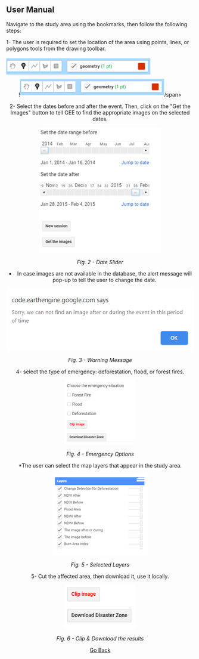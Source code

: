 ## User Manual 
Navigate to the study area using the bookmarks, then follow the following steps:


1- The user is required to set the location of the area using points, lines, or polygons tools from the drawing toolbar. 

<div style="align:center"><img src="images/2.PNG" /></div>
<span style="display:block;text-align:center">!<img src="images/2.PNG" />/span>
  




2- Select the dates before and after the event. Then, click on the "Get the Images" button to tell GEE to find the appropriate images on the selected dates.

![Date Slider](images/3.PNG)

*Fig. 2 - Date Slider*



* In case images are not available in the database, the alert message will pop-up to tell the user to change the date. 

![Warning Message](images/alert.PNG)

*Fig. 3 - Warning Message*




4- select the type of emergency: deforestation, flood, or forest fires.

![Emergency Options](images/4.PNG)

*Fig. 4 - Emergency Options*



*The user can select the map layers that appear in the study area.

![Selected Layers](images/5.PNG)

*Fig. 5 - Selected Layers*


5- Cut the affected area, then download it, use it locally.

![Clip & Download the results](images/6.PNG)

*Fig. 6 - Clip & Download the results*

[Go Back](README.md)
